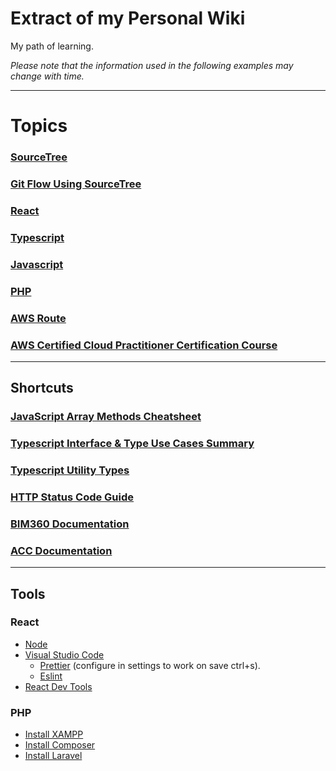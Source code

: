 # Extract of my Personal Wiki

My path of learning.

_Please note that the information used in the following examples may change with time._

---

# Topics

### [SourceTree](docs/Sourcetree.md)

### [Git Flow Using SourceTree](docs/Gitflow.md)

### [React](docs/React.md)

### [Typescript](docs/Typescript.md)

### [Javascript](docs/Javascript.md)

### [PHP](docs/Php.md)

### [AWS Route](https://d1.awsstatic.com/training-and-certification/docs/AWS_certification_paths.pdf)

### [AWS Certified Cloud Practitioner Certification Course](docs/Awscloudpracticioner.md)

---

## Shortcuts

### [JavaScript Array Methods Cheatsheet](docs/Javascript.md#javascript-array-methods)

### [Typescript Interface & Type Use Cases Summary](docs/Typescript.md#use-cases-summary)

### [Typescript Utility Types](docs/Typescript.md#utility-types)

### [HTTP Status Code Guide](docs/Http_status_code_guide.md)

### [BIM360 Documentation](https://aps.autodesk.com/en/docs/bim360/v1/overview/introduction/)

### [ACC Documentation](https://aps.autodesk.com/en/docs/acc/v1/overview/introduction/)

---

## Tools

### React

- [Node](https://nodejs.org/)
- [Visual Studio Code](https://code.visualstudio.com/)
  - [Prettier](https://marketplace.visualstudio.com/items?itemName=esbenp.prettier-vscode) (configure in settings to work on save ctrl+s).
  - [Eslint](https://marketplace.visualstudio.com/items?itemName=dbaeumer.vscode-eslint)
- [React Dev Tools](https://react.dev/learn/react-developer-tools)

### PHP

- [Install XAMPP](docs/Php.md#install-xampp)
- [Install Composer](docs/Php.md#install-composer)
- [Install Laravel](docs/Php.md#install-laravel)
